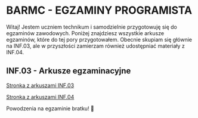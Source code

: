 # BARMC - EGZAMINY PROGRAMISTA

Witaj! Jestem uczniem technikum i samodzielnie przygotowuję się do egzaminów zawodowych. Poniżej znajdziesz wszystkie arkusze egzaminów, które do tej pory przygotowałem. 
Obecnie skupiam się głównie na INF.03, ale w przyszłości zamierzam również udostępniać materiały z INF.04.

## INF.03 - Arkusze egzaminacyjne

[Stronka z arkuszami INF.03](https://egzamin-programista.pl/arkusze-praktyczne-inf03-programowanie-bazy-danych/)

[Stronka z arkuszami INF.04](https://egzamin-programista.pl/arkusze-praktyczne-inf04-projektowanie-programowanie-testowanie-aplikacji/)

Powodzenia na egzaminie bratku! 🚀
